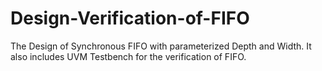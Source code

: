 # Design-Verification-of-FIFO
The Design of Synchronous FIFO with parameterized Depth and Width. It also includes UVM Testbench for the verification of FIFO.
